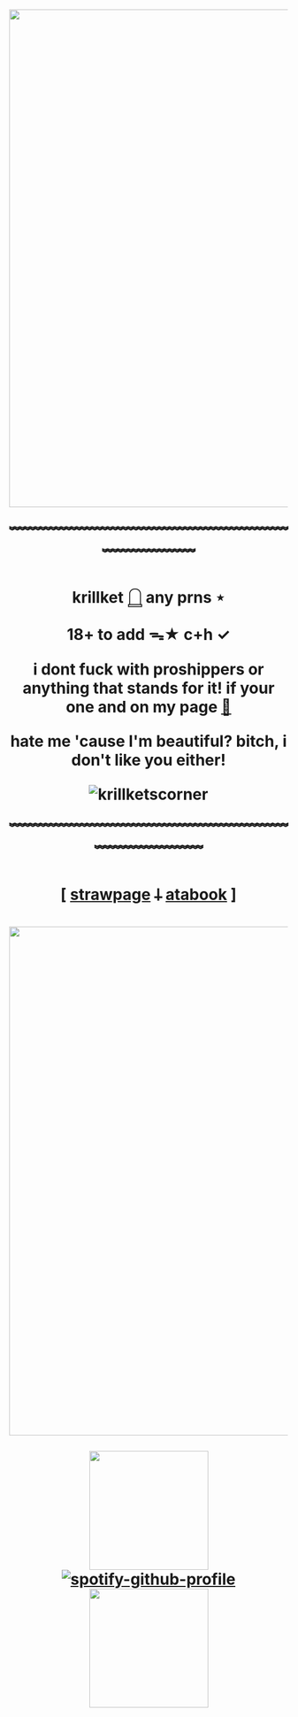 
<h1 align="center">
  <img width="900" src="https://i.pinimg.com/736x/ee/2d/07/ee2d0722b3343516fc20e31bf5dca6d9.jpg">
  
﹌﹌﹌﹌﹌﹌﹌﹌﹌﹌﹌﹌﹌﹌﹌﹌﹌﹌﹌﹌﹌﹌﹌﹌

krillket 𓉸 any prns ⋆

18+ to add ᯓ★ c+h ✓

i dont fuck with proshippers 
or anything that stands for it!
if your one and on my page [💖](https://www.youtube.com/watch?v=V7CO3dYfKHs&rco=1)

hate me 'cause I'm beautiful?
bitch, i don't like you either!

![krillketscorner](https://komarev.com/ghpvc/?username=krillketscorner&color=grey&style=plastic)


﹌﹌﹌﹌﹌﹌﹌﹌﹌﹌﹌﹌﹌﹌﹌﹌﹌﹌﹌﹌﹌﹌﹌﹌﹌
</h1>

<h1 align="center">

[ [strawpage](https://monochromehell.straw.page/) 𐕣 [atabook](https://krillket.atabook.org/) ]
</h1>

<h1 align="center">
  <img width="920" src="https://i.pinimg.com/originals/36/c4/7b/36c47b81facff18a778e93a14987ba7b.gif">


<img width="215" src="https://i.pinimg.com/736x/c1/ab/df/c1abdf8700cca13422f667c34f2fd0ec.jpg">[![spotify-github-profile](https://spotify-github-profile.kittinanx.com/api/view?uid=31kt3drmjbvdjsor572ccto7gsju&cover_image=true&theme=novatorem&show_offline=false&background_color=121212&interchange=true&bar_color=ababab&bar_color_cover=false)](https://github.com/kittinan/spotify-github-profile)<img width="215" src="https://i.pinimg.com/736x/dc/e9/04/dce904f9acc24414e131ef2e80fec14a.jpg">
